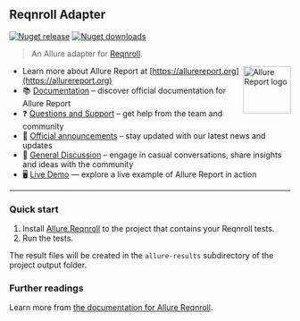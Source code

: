 ## Reqnroll Adapter

[![Nuget release](https://img.shields.io/nuget/v/Allure.Reqnroll?style=flat)](https://www.nuget.org/packages/Allure.Reqnroll)
[![Nuget downloads](https://img.shields.io/nuget/dt/Allure.Reqnroll?label=downloads&style=flat)](https://www.nuget.org/packages/Allure.Reqnroll)

> An Allure adapter for [Reqnroll](https://reqnroll.net/).

[<img src="https://allurereport.org/public/img/allure-report.svg" height="85px" alt="Allure Report logo" align="right" />](https://allurereport.org "Allure Report")

- Learn more about Allure Report at [https://allurereport.org](https://allurereport.org)
- 📚 [Documentation](https://allurereport.org/docs/) – discover official documentation for Allure Report
- ❓ [Questions and Support](https://github.com/orgs/allure-framework/discussions/categories/questions-support) – get help from the team and community
- 📢 [Official announcements](https://github.com/orgs/allure-framework/discussions/categories/announcements) –  stay updated with our latest news and updates
- 💬 [General Discussion](https://github.com/orgs/allure-framework/discussions/categories/general-discussion) – engage in casual conversations, share insights and ideas with the community
- 🖥️ [Live Demo](https://demo.allurereport.org/) — explore a live example of Allure Report in action

---

### Quick start

1. Install [Allure.Reqnroll](https://www.nuget.org/packages/Allure.Reqnroll) to
the project that contains your Reqnroll tests.
2. Run the tests.

The result files will be created in the `allure-results` subdirectory of the
project output folder.

### Further readings

Learn more from
[the documentation for Allure Reqnroll](https://allurereport.org/docs/reqnroll/).
